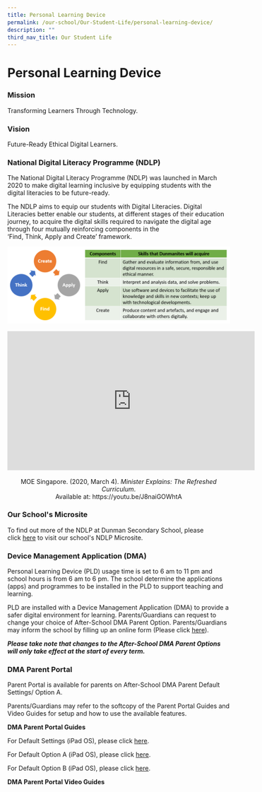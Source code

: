 ```yaml
---
title: Personal Learning Device
permalink: /our-school/Our-Student-Life/personal-learning-device/
description: ""
third_nav_title: Our Student Life
---
```

# Personal Learning Device

### Mission

Transforming Learners Through Technology.  

### Vision

Future-Ready Ethical Digital Learners.  

### National Digital Literacy Programme (NDLP)


The National Digital Literacy Programme (NDLP) was launched in March 2020 to make digital learning inclusive by equipping students with the digital literacies to be future-ready.

The NDLP aims to equip our students with Digital Literacies. Digital Literacies better enable our students, at different stages of their education journey, to acquire the digital skills required to navigate the digital age through four mutually reinforcing components in the ‘Find, Think, Apply and Create’ framework.

![](/images/Our%20Student%20Life/Personal%20Learning%20Device/Find%20Think%20Apply%20Create.png)

<iframe width="560" height="315" src="https://www.youtube.com/embed/J8naiGOWhtA" title="YouTube video player" frameborder="0" allow="accelerometer; autoplay; clipboard-write; encrypted-media; gyroscope; picture-in-picture" allowfullscreen></iframe>

<p style="text-align:center"> MOE Singapore. (2020, March 4). <i>Minister Explains: The Refreshed Curriculum</i>. <br> Available at: https://youtu.be/J8naiGOWhtA </p>


### Our School's Microsite

To find out more of the NDLP at Dunman Secondary School, please click <a href="https://sites.google.com/moe.edu.sg/dmnndlp/home" target="\_blank">here</a> to visit our school's NDLP Microsite.

### Device Management Application (DMA)

Personal Learning Device (PLD) usage time is set to 6 am to 11 pm and school hours is from 6 am to 6 pm. The school determine the applications (apps) and programmes to be installed in the PLD to support teaching and learning.

PLD are installed with a Device Management Application (DMA) to provide a safer digital environment for learning. Parents/Guardians can request to change your choice of After-School DMA Parent Option. Parents/Guardians may inform the school by filling up an online form (Please click [here](https://go.gov.sg/change-dma-parent-options)).

_**Please take note that changes to the After-School DMA Parent Options will only take effect at the start of every term.**_

### DMA Parent Portal

Parent Portal is available for parents on After-School DMA Parent Default Settings/ Option A.

Parents/Guardians may refer to the softcopy of the Parent Portal Guides and Video Guides for setup and how to use the available features.

**DMA Parent Portal Guides**

For Default Settings (iPad OS), please click [here](https://dunmansec.moe.edu.sg/qql/slot/u194/DMA/DMA%20Parent%20Guide%20v2.0%20-%20Default%20iPadOS.pdf).

For Default Option A (iPad OS), please click [here](https://dunmansec.moe.edu.sg/qql/slot/u194/DMA/DMA%20Parent%20Guide%20v2.0%20-%20Option%20A%20iPadOS.pdf).

For Default Option B (iPad OS), please click [here](https://dunmansec.moe.edu.sg/qql/slot/u194/DMA/DMA%20Parent%20Guide%20v2.0%20-%20Option%20B%20iPadOS.pdf).

**DMA Parent Portal Video Guides**